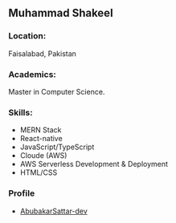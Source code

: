 ## Muhammad Shakeel

### Location:
Faisalabad, Pakistan

### Academics:
Master in Computer Science.

### Skills:
- MERN Stack
- React-native
- JavaScript/TypeScript
- Cloude (AWS)
- AWS Serverless Development & Deployment 
- HTML/CSS

### Profile
- [AbubakarSattar-dev](https://github.com/AbubakarSattar-dev)
